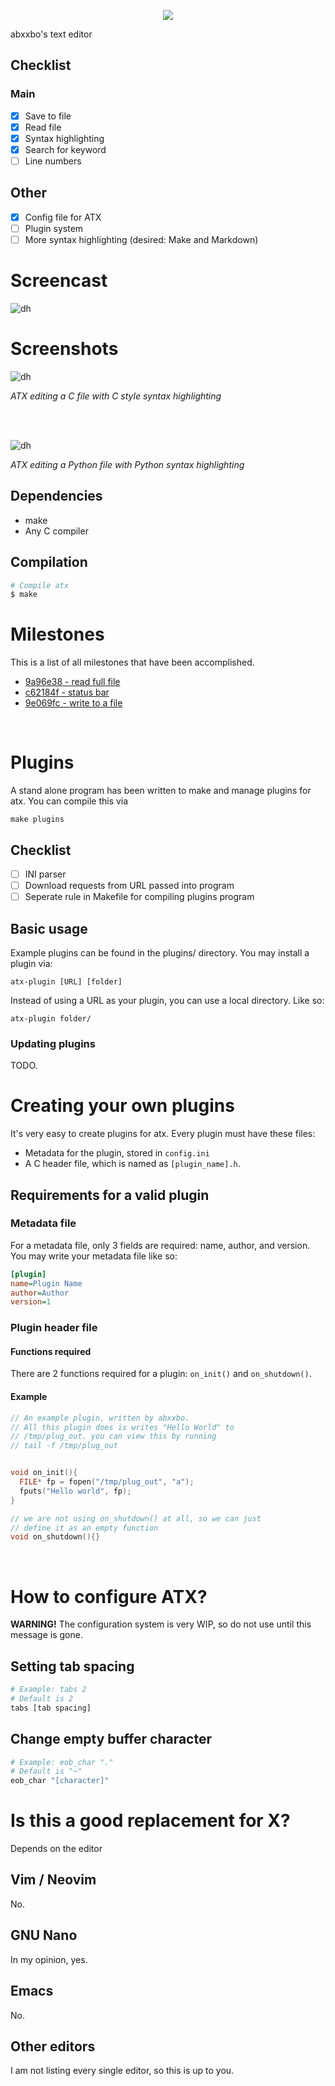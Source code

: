 <p align="center"><img src="https://media.discordapp.net/attachments/905219914774741002/947699828526317588/d.png"/></p>
abxxbo's text editor

## Checklist

### Main
- [X] Save to file
- [X] Read file
- [X] Syntax highlighting
- [X] Search for keyword
- [ ] Line numbers

## Other
- [X] Config file for ATX
- [ ] Plugin system
- [ ] More syntax highlighting (desired: Make and Markdown)

# Screencast
![dh](img/screencast.gif)

# Screenshots
![dh](img/c-styl.png)
<p><em>ATX editing a C file with C style syntax highlighting</em></p>
<br>
<br>

![dh](img/py-styl.png)
<p><em>ATX editing a Python file with Python syntax highlighting</em></p>

## Dependencies
- make
- Any C compiler

## Compilation
```sh
# Compile atx
$ make
```

# Milestones
This is a list of all milestones that have been accomplished.

- [9a96e38 - read full file](https://github.com/abxxbo/atx/commit/9a96e38c33c19fe38f69ea7c1d6b289886c643c4)
- [c62184f - status bar](https://github.com/abxxbo/atx/commit/c62184f978dc3566cfc4189cb7242492905c3a3d)
- [9e069fc - write to a file](https://github.com/abxxbo/atx/commit/9e069fc73c8675074e67a6a5cc70267778939dca)

<br>

# Plugins

A stand alone program has been written to make and manage plugins for atx. You can compile this via
```
make plugins
```

## Checklist
- [ ] INI parser
- [ ] Download requests from URL passed into program
- [ ] Seperate rule in Makefile for compiling plugins program

## Basic usage
Example plugins can be found in the plugins/ directory. You may install a plugin via:
```
atx-plugin [URL] [folder]
```

Instead of using a URL as your plugin, you can use a local directory. Like so:
```
atx-plugin folder/
```

### Updating plugins
TODO.

# Creating your own plugins
It's very easy to create plugins for atx. Every plugin must have these files:

- Metadata for the plugin, stored in `config.ini`
- A C header file, which is named as `[plugin_name].h`.

## Requirements for a valid plugin

### Metadata file
For a metadata file, only 3 fields are required: name, author, and version. You may write your metadata file like so:
```ini
[plugin]
name=Plugin Name
author=Author
version=1
```

### Plugin header file

#### Functions required
There are 2 functions required for a plugin: `on_init()` and `on_shutdown()`.

#### Example
```c
// An example plugin, written by abxxbo.
// All this plugin does is writes "Hello World" to
// /tmp/plug_out. you can view this by running
// tail -f /tmp/plug_out


void on_init(){
  FILE* fp = fopen("/tmp/plug_out", "a");
  fputs("Hello world", fp);
}

// we are not using on_shutdown() at all, so we can just
// define it as an empty function
void on_shutdown(){}
```

<br>

# How to configure ATX?

**WARNING!** The configuration system is very WIP, so do not use until this message is gone.

## Setting tab spacing
```sh
# Example: tabs 2
# Default is 2
tabs [tab spacing]
```

## Change empty buffer character
```sh
# Example: eob_char "."
# Default is "~"
eob_char "[character]"
```

# Is this a good replacement for X?
Depends on the editor

## Vim / Neovim
No.

## GNU Nano
In my opinion, yes.

## Emacs
No.

## Other editors
I am not listing every single editor, so this is up to you.
